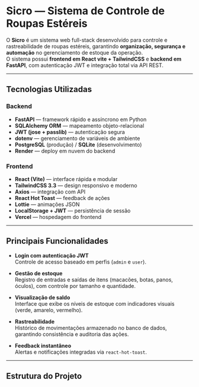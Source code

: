 # Sicro — Sistema de Controle de Roupas Estéreis

O **Sicro** é um sistema web full-stack desenvolvido para controle e rastreabilidade de roupas estéreis, garantindo **organização, segurança e automação** no gerenciamento de estoque da operação.  
O sistema possui **frontend em React vite + TailwindCSS** e **backend  em FastAPI**, com autenticação JWT e integração total via API REST.

---

## Tecnologias Utilizadas

### Backend
- **FastAPI** — framework rápido e assíncrono em Python  
- **SQLAlchemy ORM** — mapeamento objeto-relacional  
- **JWT (jose + passlib)** — autenticação segura  
- **dotenv** — gerenciamento de variáveis de ambiente  
- **PostgreSQL** (produção) / **SQLite** (desenvolvimento)  
- **Render** — deploy em nuvem do backend

### Frontend
- **React (Vite)** — interface rápida e modular  
- **TailwindCSS 3.3** — design responsivo e moderno  
- **Axios** — integração com API  
- **React Hot Toast** — feedback de ações  
- **Lottie** — animações JSON  
- **LocalStorage + JWT** — persistência de sessão  
- **Vercel** — hospedagem do frontend

---

## Principais Funcionalidades

- **Login com autenticação JWT**  
  Controle de acesso baseado em perfis (`admin` e `user`).

- **Gestão de estoque**  
  Registro de entradas e saídas de itens (macacões, botas, panos, óculos), com controle por tamanho e quantidade.

- **Visualização de saldo**  
  Interface que exibe os níveis de estoque com indicadores visuais (verde, amarelo, vermelho).

- **Rastreabilidade**  
  Histórico de movimentações armazenado no banco de dados, garantindo consistência e auditoria das ações.

- **Feedback instantâneo**  
  Alertas e notificações integradas via `react-hot-toast`.

---

## Estrutura do Projeto

